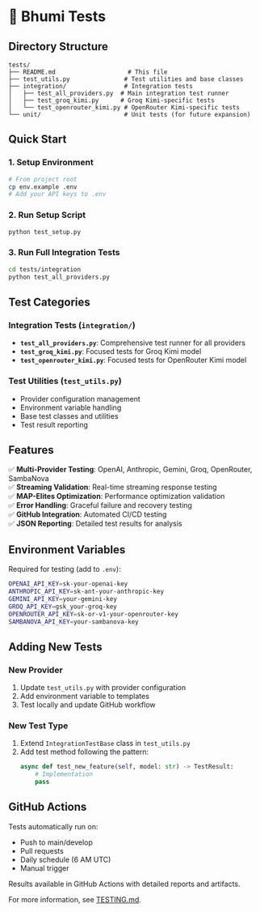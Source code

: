 # 🧪 Bhumi Tests

## Directory Structure

```
tests/
├── README.md                    # This file
├── test_utils.py               # Test utilities and base classes
├── integration/                # Integration tests
│   ├── test_all_providers.py  # Main integration test runner  
│   ├── test_groq_kimi.py      # Groq Kimi-specific tests
│   └── test_openrouter_kimi.py # OpenRouter Kimi-specific tests  
└── unit/                       # Unit tests (for future expansion)
```

## Quick Start

### 1. **Setup Environment**
```bash
# From project root
cp env.example .env
# Add your API keys to .env
```

### 2. **Run Setup Script**
```bash
python test_setup.py
```

### 3. **Run Full Integration Tests**
```bash
cd tests/integration
python test_all_providers.py
```

## Test Categories

### **Integration Tests** (`integration/`)
- **`test_all_providers.py`**: Comprehensive test runner for all providers
- **`test_groq_kimi.py`**: Focused tests for Groq Kimi model
- **`test_openrouter_kimi.py`**: Focused tests for OpenRouter Kimi model

### **Test Utilities** (`test_utils.py`)
- Provider configuration management
- Environment variable handling  
- Base test classes and utilities
- Test result reporting

## Features

✅ **Multi-Provider Testing**: OpenAI, Anthropic, Gemini, Groq, OpenRouter, SambaNova  
✅ **Streaming Validation**: Real-time streaming response testing  
✅ **MAP-Elites Optimization**: Performance optimization validation  
✅ **Error Handling**: Graceful failure and recovery testing  
✅ **GitHub Integration**: Automated CI/CD testing  
✅ **JSON Reporting**: Detailed test results for analysis  

## Environment Variables

Required for testing (add to `.env`):
```bash
OPENAI_API_KEY=sk-your-openai-key
ANTHROPIC_API_KEY=sk-ant-your-anthropic-key  
GEMINI_API_KEY=your-gemini-key
GROQ_API_KEY=gsk_your-groq-key
OPENROUTER_API_KEY=sk-or-v1-your-openrouter-key
SAMBANOVA_API_KEY=your-sambanova-key
```

## Adding New Tests

### **New Provider**
1. Update `test_utils.py` with provider configuration
2. Add environment variable to templates
3. Test locally and update GitHub workflow

### **New Test Type**
1. Extend `IntegrationTestBase` class in `test_utils.py`
2. Add test method following the pattern:
   ```python
   async def test_new_feature(self, model: str) -> TestResult:
       # Implementation
       pass
   ```

## GitHub Actions

Tests automatically run on:
- Push to main/develop
- Pull requests  
- Daily schedule (6 AM UTC)
- Manual trigger

Results available in GitHub Actions with detailed reports and artifacts.

For more information, see [TESTING.md](../TESTING.md). 